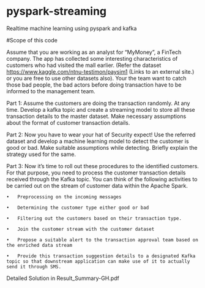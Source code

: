# pyspark-streaming
Realtime machine learning using pyspark and kafka

#Scope of this code


Assume that you are working as an analyst for “MyMoney”, a FinTech company. The app has collected some interesting characteristics of customers who had visited the mall earlier. (Refer the dataset https://www.kaggle.com/ntnu-testimon/paysim1 (Links to an external site.) or you are free to use other datasets also).
Your the team want to catch those bad people, the bad actors before doing transaction have to be informed to the management team.


Part 1:
Assume the customers are doing the transaction randomly. At any time. Develop a kafka topic and create a streaming model to store all these transaction details to the master dataset. Make necessary assumptions about the format of customer transaction details.


Part 2:
Now you have to wear your hat of Security expect! Use the referred dataset and develop a machine learning model to detect the customer is good or bad. Make suitable assumptions while detecting. Briefly explain the strategy used for the same.


Part  3:
Now it’s time to roll out these procedures to the identified customers. For that purpose, you need to process the customer transaction details received through the Kafka topic. You can think of the following activities to be carried out on the stream of customer data within the Apache Spark.
	
	•	Preprocessing on the incoming messages
	
	•	Determining the customer type either good or bad
	
	•	Filtering out the customers based on their transaction type.
	
	•	Join the customer stream with the customer dataset
	
	•	Propose a suitable alert to the transaction approval team based on the enriched data stream
	
	•	Provide this transaction suggestion details to a designated Kafka topic so that downstream application can make use of it to actually send it through SMS.



Detailed Solution in Result_Summary-GH.pdf
